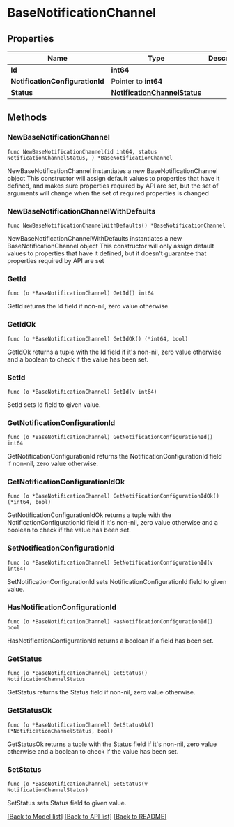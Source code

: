 # BaseNotificationChannel

## Properties

Name | Type | Description | Notes
------------ | ------------- | ------------- | -------------
**Id** | **int64** |  | 
**NotificationConfigurationId** | Pointer to **int64** |  | [optional] 
**Status** | [**NotificationChannelStatus**](NotificationChannelStatus.md) |  | 

## Methods

### NewBaseNotificationChannel

`func NewBaseNotificationChannel(id int64, status NotificationChannelStatus, ) *BaseNotificationChannel`

NewBaseNotificationChannel instantiates a new BaseNotificationChannel object
This constructor will assign default values to properties that have it defined,
and makes sure properties required by API are set, but the set of arguments
will change when the set of required properties is changed

### NewBaseNotificationChannelWithDefaults

`func NewBaseNotificationChannelWithDefaults() *BaseNotificationChannel`

NewBaseNotificationChannelWithDefaults instantiates a new BaseNotificationChannel object
This constructor will only assign default values to properties that have it defined,
but it doesn't guarantee that properties required by API are set

### GetId

`func (o *BaseNotificationChannel) GetId() int64`

GetId returns the Id field if non-nil, zero value otherwise.

### GetIdOk

`func (o *BaseNotificationChannel) GetIdOk() (*int64, bool)`

GetIdOk returns a tuple with the Id field if it's non-nil, zero value otherwise
and a boolean to check if the value has been set.

### SetId

`func (o *BaseNotificationChannel) SetId(v int64)`

SetId sets Id field to given value.


### GetNotificationConfigurationId

`func (o *BaseNotificationChannel) GetNotificationConfigurationId() int64`

GetNotificationConfigurationId returns the NotificationConfigurationId field if non-nil, zero value otherwise.

### GetNotificationConfigurationIdOk

`func (o *BaseNotificationChannel) GetNotificationConfigurationIdOk() (*int64, bool)`

GetNotificationConfigurationIdOk returns a tuple with the NotificationConfigurationId field if it's non-nil, zero value otherwise
and a boolean to check if the value has been set.

### SetNotificationConfigurationId

`func (o *BaseNotificationChannel) SetNotificationConfigurationId(v int64)`

SetNotificationConfigurationId sets NotificationConfigurationId field to given value.

### HasNotificationConfigurationId

`func (o *BaseNotificationChannel) HasNotificationConfigurationId() bool`

HasNotificationConfigurationId returns a boolean if a field has been set.

### GetStatus

`func (o *BaseNotificationChannel) GetStatus() NotificationChannelStatus`

GetStatus returns the Status field if non-nil, zero value otherwise.

### GetStatusOk

`func (o *BaseNotificationChannel) GetStatusOk() (*NotificationChannelStatus, bool)`

GetStatusOk returns a tuple with the Status field if it's non-nil, zero value otherwise
and a boolean to check if the value has been set.

### SetStatus

`func (o *BaseNotificationChannel) SetStatus(v NotificationChannelStatus)`

SetStatus sets Status field to given value.



[[Back to Model list]](../README.md#documentation-for-models) [[Back to API list]](../README.md#documentation-for-api-endpoints) [[Back to README]](../README.md)


